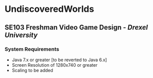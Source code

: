 <h1>UndiscoveredWorlds</h1>
<h2>SE103 Freshman Video Game Design - <em>Drexel University</em></h2>
<h3>System Requirements</h3>
<ul>
<li>Java 7.x or greater [to be reverted to Java 6.x]</li>
<li>Screen Resolution of 1280x740 or greater</li>
<li>Scaling to be added</li>
</ul>
